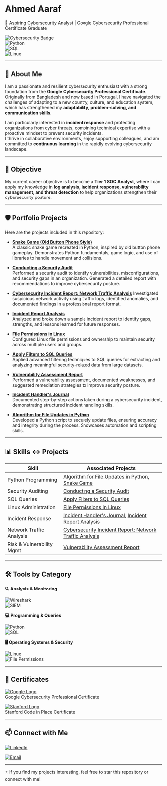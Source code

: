 # Ahmed Aaraf  
🚀 Aspiring Cybersecurity Analyst | Google Cybersecurity Professional Certificate Graduate  

![Cybersecurity Badge](https://img.shields.io/badge/Cybersecurity-Security%20Analyst-blue?style=for-the-badge&logo=linux)  
![Python](https://img.shields.io/badge/Python-3776AB?style=for-the-badge&logo=python&logoColor=white)  
![SQL](https://img.shields.io/badge/SQL-005C84?style=for-the-badge&logo=postgresql&logoColor=white)  
![Linux](https://img.shields.io/badge/Linux-FCC624?style=for-the-badge&logo=linux&logoColor=black)  

---

## 📌 About Me  

I am a passionate and resilient cybersecurity enthusiast with a strong foundation from the **Google Cybersecurity Professional Certificate**.  
Originally from Bangladesh and now based in Portugal, I have navigated the challenges of adapting to a new country, culture, and education system, which has strengthened my **adaptability, problem-solving, and communication skills**.  

I am particularly interested in **incident response** and protecting organizations from cyber threats, combining technical expertise with a proactive mindset to prevent security incidents.  
I thrive in collaborative environments, enjoy supporting colleagues, and am committed to **continuous learning** in the rapidly evolving cybersecurity landscape.  

---

## 🎯 Objective  

My current career objective is to become a **Tier 1 SOC Analyst**, where I can apply my knowledge in **log analysis, incident response, vulnerability management, and threat detection** to help organizations strengthen their cybersecurity posture.  

---

## 🛡️ Portfolio Projects  

Here are the projects included in this repository:  

- [**Snake Game (Old Button Phone Style)**](https://github.com/aaraf18/Snake-Game)  
  A classic snake game recreated in Python, inspired by old button phone gameplay. Demonstrates Python fundamentals, game logic, and use of libraries to handle movement and collisions.

- [**Conducting a Security Audit**](https://github.com/aaraf18/Conducting-a-security-audit)  
  Performed a security audit to identify vulnerabilities, misconfigurations, and security gaps in an organization. Generated a detailed report with recommendations to improve cybersecurity posture.

- [**Cybersecurity Incident Report: Network Traffic Analysis**](https://github.com/aaraf18/Cybersecurity-Incident-Report-Network-Traffic-Analysis)
  Investigated suspicious network activity using traffic logs, identified anomalies, and documented findings in a professional report format.
  
- [**Incident Report Analysis**](https://github.com/aaraf18/Incident-Report-Analysis)  
  Analyzed and broke down a sample incident report to identify gaps, strengths, and lessons learned for future responses. 

- [**File Permissions in Linux**](https://github.com/aaraf18/File-Permissions-in-Linux)  
  Configured Linux file permissions and ownership to maintain security across multiple users and groups.

- [**Apply Filters to SQL Queries**](https://github.com/aaraf18/Apply-Filters-to-SQL-Queries)  
  Applied advanced filtering techniques to SQL queries for extracting and analyzing meaningful security-related data from large datasets.   

- [**Vulnerability Assessment Report**](https://github.com/aaraf18/Vulnerability-Assessment-Report)  
  Performed a vulnerability assessment, documented weaknesses, and suggested remediation strategies to improve security posture.
  
- [**Incident Handler's Journal**](https://github.com/aaraf18/Incident-Handler-s-Journal)  
  Documented step-by-step actions taken during a cybersecurity incident, demonstrating structured incident handling skills.
  
- [**Algorithm for File Updates in Python**](https://github.com/aaraf18/Algorithm-for-file-updates-in-Python)  
  Developed a Python script to securely update files, ensuring accuracy and integrity during the process. Showcases automation and scripting skills.      

---

## 📊 Skills ↔ Projects  

| **Skill**              | **Associated Projects** |
|-------------------------|--------------------------|
| Python Programming      | [Algorithm for File Updates in Python](https://github.com/aaraf18/Algorithm-for-file-updates-in-Python), [Snake Game](https://github.com/aaraf18/Snake-Game) |
| Security Auditing       | [Conducting a Security Audit](https://github.com/aaraf18/Conducting-a-security-audit) |
| SQL Queries             | [Apply Filters to SQL Queries](https://github.com/aaraf18/Apply-Filters-to-SQL-Queries) |
| Linux Administration    | [File Permissions in Linux](https://github.com/aaraf18/File-Permissions-in-Linux) |
| Incident Response       | [Incident Handler's Journal](https://github.com/aaraf18/Incident-Handler-s-Journal), [Incident Report Analysis](https://github.com/aaraf18/Incident-Report-Analysis) |
| Network Traffic Analysis| [Cybersecurity Incident Report: Network Traffic Analysis](https://github.com/aaraf18/Cybersecurity-Incident-Report-Network-Traffic-Analysis) |
| Risk & Vulnerability Mgmt | [Vulnerability Assessment Report](https://github.com/aaraf18/Vulnerability-Assessment-Report) |

---

## 🛠️ Tools by Category  

**🔍 Analysis & Monitoring**  

![Wireshark](https://img.shields.io/badge/Wireshark-1679A7?style=for-the-badge&logo=wireshark&logoColor=white)  
![SIEM](https://img.shields.io/badge/SIEM-Log%20Analysis-orange?style=for-the-badge)  

**💻 Programming & Queries**  

![Python](https://img.shields.io/badge/Python-3776AB?style=for-the-badge&logo=python&logoColor=white)  
![SQL](https://img.shields.io/badge/SQL-005C84?style=for-the-badge&logo=postgresql&logoColor=white)  

**🖥️ Operating Systems & Security**  

![Linux](https://img.shields.io/badge/Linux-FCC624?style=for-the-badge&logo=linux&logoColor=black)  
![File Permissions](https://img.shields.io/badge/File%20Permissions-Security-critical?style=for-the-badge)  

---

## 📜 Certificates  


[![Google Logo](https://upload.wikimedia.org/wikipedia/commons/2/2f/Google_2015_logo.svg)](https://coursera.org/verify/professional-cert/VBJ0URH6SY57)  
Google Cybersecurity Professional Certificate  

[![Stanford Logo](https://upload.wikimedia.org/wikipedia/en/thumb/b/b7/Stanford_University_seal_2003.svg/1200px-Stanford_University_seal_2003.svg.png)](https://codeinplace.stanford.edu/cip4/certificate/klfumz)  
Stanford Code in Place Certificate  

---

## 📫 Connect with Me  


[![LinkedIn](https://img.shields.io/badge/LinkedIn-Connect-blue?style=for-the-badge&logo=linkedin&logoColor=white)](https://www.linkedin.com/in/ahmedaaraf)  

[![Email](https://img.shields.io/badge/Email-Contact-red?style=for-the-badge&logo=gmail&logoColor=white)](mailto:asaaraf1811@gmail.com)      

---

⭐ If you find my projects interesting, feel free to star this repository or connect with me!  
